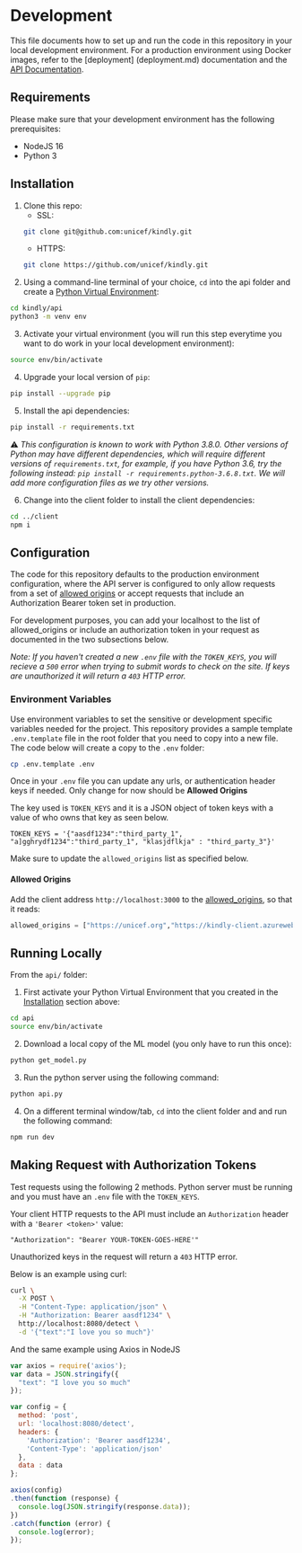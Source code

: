 # Development

This file documents how to set up and run the code in this repository in your local development environment. For a production environment using Docker images, refer to the [deployment]
(deployment.md) documentation and the [API Documentation](api.md).

## Requirements

Please make sure that your development environment has the following prerequisites:
- NodeJS 16
- Python 3

## Installation

1. Clone this repo:
   - SSL:
   ```bash
   git clone git@github.com:unicef/kindly.git
   ```
   - HTTPS:
   ```bash
   git clone https://github.com/unicef/kindly.git
   ```
2. Using a command-line terminal of your choice, `cd` into the api folder and create a [Python Virtual Environment](https://docs.python.org/3/library/venv.html):

  ```bash
  cd kindly/api
  python3 -m venv env
  
  ```

3. Activate your virtual environment (you will run this step everytime you want to do work in your local development environment):

  ```bash
  source env/bin/activate
  
  ```

4. Upgrade your local version of `pip`:

  ```bash
  pip install --upgrade pip
  ```

5. Install the api dependencies:

  ```bash
  pip install -r requirements.txt
  ```

  ⚠️ *This configuration is known to work with Python 3.8.0. Other versions of Python may have different dependencies, which will require different versions of `requirements.txt`, for example, if you have Python 3.6, try the following instead: `pip install -r requirements.python-3.6.8.txt`. We will add more configuration files as we try other versions.*

6. Change into the client folder to install the client dependencies:

  ```bash
  cd ../client
  npm i
  ```

## Configuration

The code for this repository defaults to the production environment configuration, where the API server is configured to only allow requests from a set of [allowed origins](https://github.com/unicef/kindly/blob/7ee69561eaa53a77074b71ebcf876a8c29bb5878/api/api.py#L22) or accept requests that include an Authorization Bearer token set in production.

For development purposes, you can add your localhost to the list of allowed_origins or include an authorization token in your request as documented in the two subsections below.

*Note: If you haven't created a new `.env` file with the `TOKEN_KEYS`, you will recieve a `500` error when trying to submit words to check on the site.
If keys are unauthorized it will return a `403` HTTP error.*

### Environment Variables

Use environment variables to set the sensitive or development specific variables needed for the project.
This repository provides a sample template `.env.template` file in the root folder that you need to copy into a new file.
The code below will create a copy to the `.env` folder:

```bash
cp .env.template .env

```

Once in your `.env` file you can update any urls, or authentication header keys if needed.
Only change for now should be **Allowed Origins**

The key used is `TOKEN_KEYS` and it is a JSON object of token keys with a value of who owns that key as seen below.

```
TOKEN_KEYS = '{"aasdf1234":"third_party_1", "a]gghrydf1234":"third_party_1", "klasjdflkja" : "third_party_3"}'
```
Make sure to update the `allowed_origins` list as specified below.
#### Allowed Origins

Add the client address `http://localhost:3000` to the [allowed_origins](https://github.com/unicef/kindly/blob/7ee69561eaa53a77074b71ebcf876a8c29bb5878/api/api.py#L22), so that it reads:

```python
allowed_origins = ["https://unicef.org","https://kindly-client.azurewebsites.net","https://kindly-api.azurewebsites.net", "http://localhost:3000"]

```

## Running Locally

From the `api/` folder:

1. First activate your Python Virtual Environment that you created in the [Installation](#Installation) section above:

  ```bash
  cd api
  source env/bin/activate
  ```

2. Download a local copy of the ML model (you only have to run this once):

  ```bash
  python get_model.py
  ``` 

3. Run the python server using the following command:

  ```bash
  python api.py
  ```

4. On a different terminal window/tab, `cd` into the client folder and and run the following command:

  ```bash
  npm run dev
  
  ```

## Making Request with Authorization Tokens

Test requests using the following 2 methods. Python server must be running and you must have an `.env` file with the `TOKEN_KEYS`.

Your client HTTP requests to the API must include an `Authorization` header with a `'Bearer <token>'` value:

```
"Authorization": "Bearer YOUR-TOKEN-GOES-HERE'"

```

Unauthorized keys in the request will return a `403` HTTP error.

Below is an example using curl:
```bash
curl \
  -X POST \
  -H "Content-Type: application/json" \
  -H "Authorization: Bearer aasdf1234" \
  http://localhost:8080/detect \
  -d '{"text":"I love you so much"}'

```

And the same example using Axios in NodeJS

```js
var axios = require('axios');
var data = JSON.stringify({
  "text": "I love you so much"
});

var config = {
  method: 'post',
  url: 'localhost:8080/detect',
  headers: { 
    'Authorization': 'Bearer aasdf1234', 
    'Content-Type': 'application/json'
  },
  data : data
};

axios(config)
.then(function (response) {
  console.log(JSON.stringify(response.data));
})
.catch(function (error) {
  console.log(error);
});

```
